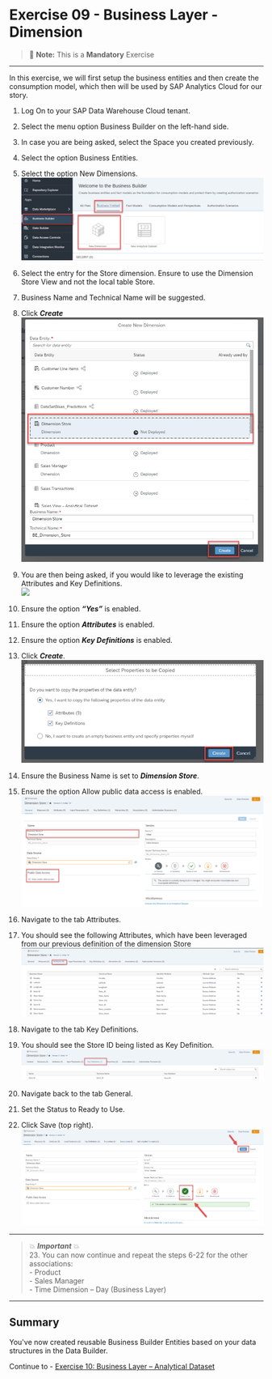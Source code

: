 # Exercise 09 - Business Layer - Dimension 

> :memo: **Note:** This is a <strong>Mandatory</strong>  Exercise

---

In this exercise, we will first setup the business entities and then create the consumption model, which
then will be used by SAP Analytics Cloud for our story.

1. Log On to your SAP Data Warehouse Cloud tenant.
2. Select the menu option Business Builder on the left-hand side.
3. In case you are being asked, select the Space you created previously.
4. Select the option Business Entities.
5. Select the option New Dimensions.
<br>![](images/00_00_0091.png) 

6. Select the entry for the Store dimension. Ensure to use the Dimension Store View and not the local table
Store.
7. Business Name and Technical Name will be suggested.
8. Click ***Create***
<br>![](images/00_00_0092.png) 

9. You are then being asked, if you would like to leverage the existing Attributes and Key Definitions.
<br>![](images/00_00_0093.png) 

10. Ensure the option ***“Yes”*** is enabled.
11. Ensure the option ***Attributes*** is enabled.
12. Ensure the option ***Key Definitions*** is enabled.
13. Click ***Create***.
<br>![](images/00_00_0094.png) 

14. Ensure the Business Name is set to ***Dimension Store***.
15. Ensure the option Allow public data access is enabled.
<br>![](images/00_00_0994.png)

16. Navigate to the tab Attributes.
17. You should see the following Attributes, which have been leveraged from our previous definition of the
dimension Store
<br>![](images/00_00_0095.png) 

18. Navigate to the tab Key Definitions.
19. You should see the Store ID being listed as Key Definition.
<br>![](images/00_00_0096.png) 

20. Navigate back to the tab General.
21. Set the Status to Ready to Use.
22. Click Save (top right).
<br>![](images/00_00_0097.png) 

---
> :boom: ***Important*** :boom: <br> 
> 23. You can now continue and repeat the steps 6-22 for the other associations:<br>- Product<br>- Sales Manager<br>- Time Dimension – Day (Business Layer)<br> 

---



## Summary

You've now created reusable Business Builder Entities based on your data structures in the Data Builder.

Continue to - [Exercise 10: Business Layer – Analytical Dataset ](../ex10/README.md)

